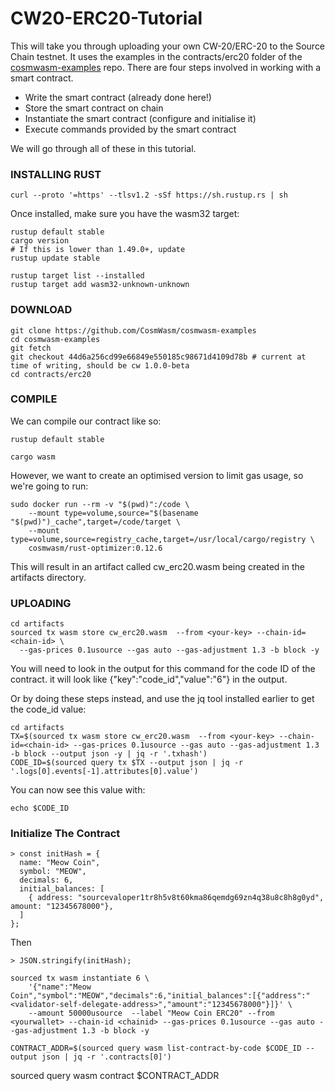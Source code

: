 # CW20-ERC20-Tutorial

This will take you through uploading your own CW-20/ERC-20 to the Source Chain testnet.
It uses the examples in the contracts/erc20 folder of the [cosmwasm-examples](https://github.com/CosmWasm/cosmwasm-examples) repo.
There are four steps involved in working with a smart contract.

- Write the smart contract (already done here!)
- Store the smart contract on chain
- Instantiate the smart contract (configure and initialise it)
- Execute commands provided by the smart contract

We will go through all of these in this tutorial.


### INSTALLING RUST

```
curl --proto '=https' --tlsv1.2 -sSf https://sh.rustup.rs | sh
```

Once installed, make sure you have the wasm32 target:

```
rustup default stable
cargo version
# If this is lower than 1.49.0+, update
rustup update stable

rustup target list --installed
rustup target add wasm32-unknown-unknown
```

### DOWNLOAD

```
git clone https://github.com/CosmWasm/cosmwasm-examples
cd cosmwasm-examples
git fetch
git checkout 44d6a256cd99e66849e550185c98671d4109d78b # current at time of writing, should be cw 1.0.0-beta
cd contracts/erc20
```

### COMPILE
We can compile our contract like so:
```
rustup default stable

cargo wasm
```
However, we want to create an optimised version to limit gas usage, so we're going to run:
```
sudo docker run --rm -v "$(pwd)":/code \
    --mount type=volume,source="$(basename "$(pwd)")_cache",target=/code/target \
    --mount type=volume,source=registry_cache,target=/usr/local/cargo/registry \
    cosmwasm/rust-optimizer:0.12.6
```
This will result in an artifact called cw_erc20.wasm being created in the artifacts directory.

### UPLOADING
```
cd artifacts
sourced tx wasm store cw_erc20.wasm  --from <your-key> --chain-id=<chain-id> \
  --gas-prices 0.1usource --gas auto --gas-adjustment 1.3 -b block -y
```

You will need to look in the output for this command for the code ID of the contract.
it will look like {"key":"code_id","value":"6"} in the output.

Or by doing these steps instead, and use the jq tool installed earlier to get the code_id value:
```
cd artifacts
TX=$(sourced tx wasm store cw_erc20.wasm  --from <your-key> --chain-id=<chain-id> --gas-prices 0.1usource --gas auto --gas-adjustment 1.3 -b block --output json -y | jq -r '.txhash')
CODE_ID=$(sourced query tx $TX --output json | jq -r '.logs[0].events[-1].attributes[0].value')
```
You can now see this value with:
```
echo $CODE_ID
```
### Initialize The Contract
```
> const initHash = {
  name: "Meow Coin",
  symbol: "MEOW",
  decimals: 6,
  initial_balances: [
    { address: "sourcevaloper1tr8h5v8t60kma86qemdg69zn4q38u8c8h8g0yd", amount: "12345678000"},
  ]
};
```
Then
```
> JSON.stringify(initHash);
```
```
sourced tx wasm instantiate 6 \
    '{"name":"Meow Coin","symbol":"MEOW","decimals":6,"initial_balances":[{"address":"<validator-self-delegate-address>","amount":"12345678000"}]}' \
    --amount 50000usource  --label "Meow Coin ERC20" --from <yourwallet> --chain-id <chainid> --gas-prices 0.1usource --gas auto --gas-adjustment 1.3 -b block -y
```
```
CONTRACT_ADDR=$(sourced query wasm list-contract-by-code $CODE_ID --output json | jq -r '.contracts[0]')
```
sourced query wasm contract $CONTRACT_ADDR
```
